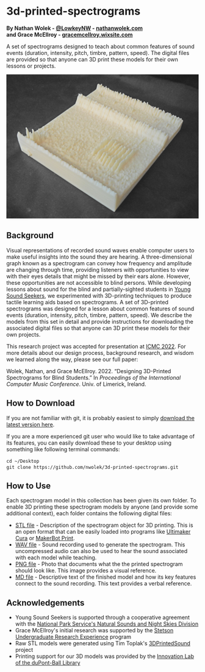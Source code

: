 # 3d-printed-spectrograms
**By Nathan Wolek - [@LowkeyNW](http://twitter.com/lowkeynw) - [nathanwolek.com](https://www.nathanwolek.com)**  
**and Grace McEllroy - [gracemcellroy.wixsite.com](https://gracemcellroy.wixsite.com/home)** 

A set of spectrograms designed to teach about common features of sound events (duration, intensity, pitch, timbre, pattern, speed). The digital files are provided so that anyone can 3D print these models for their own lessons or projects.

![3D model based on a short field recording from Canaveral. It features a few sharp peaks in the lower right corner created by an owl hooting, some wide vertical ridges created by a frog croak in the middle left, and a horizontal ridge toward the upper edge created by crickets.](cricket-owl-frog-1200.png)


## Background

Visual representations of recorded sound waves enable computer users to make useful insights into the sound they are hearing. A three-dimensional graph known as a spectrogram can convey how frequency and amplitude are changing through time, providing listeners with opportunities to view with their eyes details that might be missed by their ears alone. However, these opportunities are not accessible to blind persons. While developing lessons about sound for the blind and partially-sighted students in [Young Sound Seekers](https://atlanticcenterforthearts.org/youngsoundseekers/), we experimented with 3D-printing techniques to produce tactile learning aids based on spectrograms. A set of 3D-printed spectrograms was designed for a lesson about common features of sound events (duration, intensity, pitch, timbre, pattern, speed). We describe the models from this set in detail and provide instructions for downloading the associated digital files so that anyone can 3D print these models for their own projects.

This research project was accepted for presentation at [ICMC 2022](https://icmc2022.org). For more details about our design process, background research, and wisdom we learned along the way, please see our full paper: 

Wolek, Nathan, and Grace McEllroy. 2022. “Designing 3D-Printed Spectrograms for Blind Students.” In *Proceedings of the International Computer Music Conference*. Univ. of Limerick, Ireland.


## How to Download

If you are not familiar with git, it is probably easiest to simply [download the latest version here](https://github.com/nwolek/3d-printed-spectrograms/archive/refs/heads/main.zip). 

If you are a more experienced git user who would like to take advantage of its features, you can easily download these to your desktop using something like following terminal commands:

```
cd ~/Desktop
git clone https://github.com/nwolek/3d-printed-spectrograms.git
```

## How to Use

Each spectrogram model in this collection has been given its own folder. To enable 3D printing these spectrogram models by anyone (and provide some additional context), each folder contains the following digital files:

- [STL file](https://www.loc.gov/preservation/digital/formats/fdd/fdd000504.shtml) - Description of the spectrogram object for 3D printing. This is an open format that can be easily loaded into programs like [Ultimaker Cura](https://ultimaker.com/software/ultimaker-cura) or [MakerBot Print](https://www.makerbot.com/3d-printers/apps/makerbot-print/).
- [WAV file](https://www.loc.gov/preservation/digital/formats/fdd/fdd000001.shtml) - Sound recording used to generate the spectrogram. This uncompressed audio can also be used to hear the sound associated with each model while teaching.
- [PNG file](https://www.loc.gov/preservation/digital/formats/fdd/fdd000153.shtml) - Photo that documents what the the printed spectrogram should look like. This image provides a visual reference.
- [MD file](https://en.wikipedia.org/wiki/Markdown) - Descriptive text of the finished model and how its key features connect to the sound recording. This text provides a verbal reference.

## Acknowledgements

- Young Sound Seekers is supported through a cooperative agreement with the [National Park Service's Natural Sounds and Night Skies Division](https://www.nps.gov/orgs/1050/index.htm)
- Grace McEllroy's initial research was supported by the [Stetson Undergraduate Research Experience](https://www.stetson.edu/other/research/sure.php) program
- Raw STL models were generated using Tim Toplak's [3DPrintedSound](https://github.com/TimToplak/3DprintedSound) project
- Printing support for our 3D models was provided by the [Innovation Lab of the duPont-Ball Library](https://www2.stetson.edu/library/innovation-lab/)
